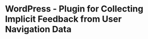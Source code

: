 # WordPress - Plugin for Collecting Implicit Feedback from User Navigation Data

<!-- FIXME: todo -->